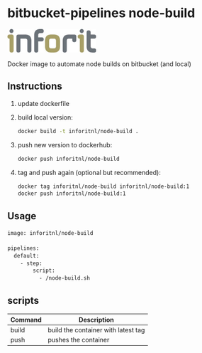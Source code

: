 # bitbucket-pipelines node-build

[![logo](./logo.jpg)](https://inforit.nl)

Docker image to automate node builds on bitbucket (and local)

## Instructions

1. update dockerfile
2. build local version:

    ```sh
    docker build -t inforitnl/node-build .
    ```

3. push new version to dockerhub:

    ```sh
    docker push inforitnl/node-build
    ```

4. tag and push again (optional but recommended):

    ```sh
    docker tag inforitnl/node-build inforitnl/node-build:1
    docker push inforitnl/node-build:1
    ```

## Usage

```sh
image: inforitnl/node-build

pipelines:
  default:
    - step:
        script:
          - /node-build.sh
```

## scripts

| Command | Description                         |
| ------- | ----------------------------------- |
| build   | build the container with latest tag |
| push    | pushes the container                |
